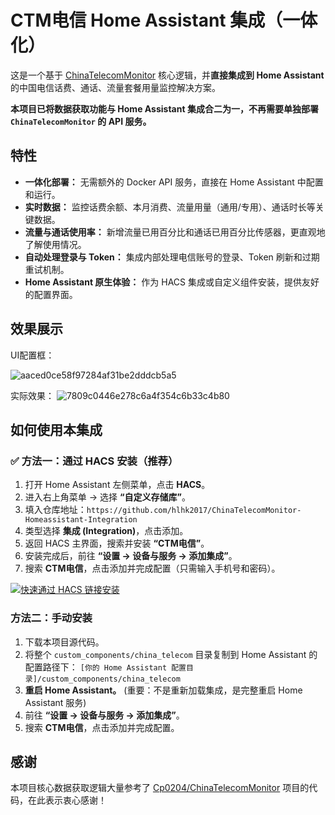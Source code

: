 # CTM电信 Home Assistant 集成（一体化）

这是一个基于 [ChinaTelecomMonitor](https://github.com/Cp0204/ChinaTelecomMonitor) 核心逻辑，并**直接集成到 Home Assistant** 的中国电信话费、通话、流量套餐用量监控解决方案。

**本项目已将数据获取功能与 Home Assistant 集成合二为一，不再需要单独部署 `ChinaTelecomMonitor` 的 API 服务。**

## 特性

* **一体化部署：** 无需额外的 Docker API 服务，直接在 Home Assistant 中配置和运行。
* **实时数据：** 监控话费余额、本月消费、流量用量（通用/专用）、通话时长等关键数据。
* **流量与通话使用率：** 新增流量已用百分比和通话已用百分比传感器，更直观地了解使用情况。
* **自动处理登录与 Token：** 集成内部处理电信账号的登录、Token 刷新和过期重试机制。
* **Home Assistant 原生体验：** 作为 HACS 集成或自定义组件安装，提供友好的配置界面。

## 效果展示


UI配置框：

![aaced0ce58f97284af31be2dddcb5a5](https://github.com/user-attachments/assets/a7549c09-f7db-4b3c-8934-104189713018)


实际效果：
![7809c0446e278c6a4f354c6b33c4b80](https://github.com/user-attachments/assets/0bac6024-cf65-494d-b9e7-03247dcd9ec2)


## 如何使用本集成

### ✅ 方法一：通过 HACS 安装（推荐）

1.  打开 Home Assistant 左侧菜单，点击 **HACS**。
2.  进入右上角菜单 → 选择 **“自定义存储库”**。
3.  填入仓库地址：`https://github.com/hlhk2017/ChinaTelecomMonitor-Homeassistant-Integration`
4.  类型选择 **集成 (Integration)**，点击添加。
5.  返回 HACS 主界面，搜索并安装 **“CTM电信”**。
6.  安装完成后，前往 **“设置 → 设备与服务 → 添加集成”**。
7.  搜索 **CTM电信**，点击添加并完成配置（只需输入手机号和密码）。

[![快速通过 HACS 链接安装](https://my.home-assistant.io/badges/hacs_repository.svg)](https://my.home-assistant.io/redirect/hacs_repository/?owner=hlhk2017&repository=ChinaTelecomMonitor-Homeassistant-Integration&category=integration)

### 方法二：手动安装

1.  下载本项目源代码。
2.  将整个 `custom_components/china_telecom` 目录复制到 Home Assistant 的配置路径下：
    `[你的 Home Assistant 配置目录]/custom_components/china_telecom`
3.  **重启 Home Assistant。** (重要：不是重新加载集成，是完整重启 Home Assistant 服务)
4.  前往 **“设置 → 设备与服务 → 添加集成”**。
5.  搜索 **CTM电信**，点击添加并完成配置。

## 感谢

本项目核心数据获取逻辑大量参考了 [Cp0204/ChinaTelecomMonitor](https://github.com/Cp0204/ChinaTelecomMonitor) 项目的代码，在此表示衷心感谢！
